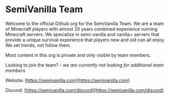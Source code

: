 # SemiVanilla Team

Welcome to the official Github org for the SemiVanilla Team. We are a team of Minecraft players with almost 20 years combined experience running Minecraft servers. We specialize in semi-vanilla and vanilla+ servers that provide a unique survival experience that players new and old can all enjoy. We set trends, not follow them.

Most content in this org is private and only visible by team members.

Looking to join the team? - _we are currently not looking for additional team members_

Website: [https://semivanilla.com](https://semivanilla.com)

Discord: [https://semivanilla.com/discord](https://semivanilla.com/discord)
